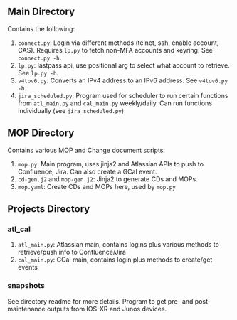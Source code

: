 ## Main Directory

Contains the following:

1. `connect.py`: Login via different methods (telnet, ssh, enable account, CAS). Requires `lp.py` to fetch non-MFA accounts and keyring. See `connect.py -h`.
2. `lp.py`: lastpass api, use positional arg to select what account to retrieve. See `lp.py -h`.
3. `v4tov6.py`: Converts an IPv4 address to an IPv6 address. See `v4tov6.py -h`.
4. `jira_scheduled.py`: Program used for scheduler to run certain functions from `atl_main.py` and `cal_main.py` weekly/daily. Can run functions individually (see `jira_scheduled.py`)

## MOP Directory

Contains various MOP and Change document scripts:

1. `mop.py`: Main program, uses jinja2 and Atlassian APIs to push to Confluence, Jira. Can also create a GCal event.
2. `cd-gen.j2` and `mop-gen.j2`: Jinja2 to generate CDs and MOPs.
3. `mop.yaml`: Create CDs and MOPs here, used by `mop.py`

## Projects Directory

### atl_cal

1. `atl_main.py`: Atlassian main, contains logins plus various methods to retrieve/push info to Confluence/Jira
2. `cal_main.py`: GCal main, contains login plus methods to create/get events

### snapshots

See directory readme for more details. Program to get pre- and post-maintenance outputs from IOS-XR and Junos devices.
